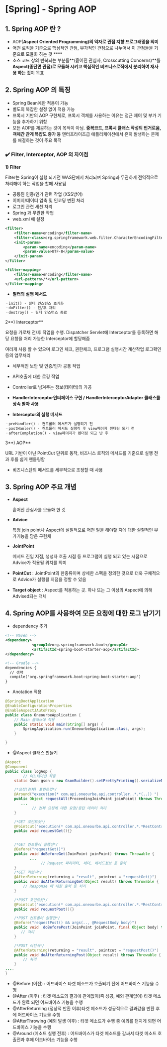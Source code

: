 # [Spring] - Spring AOP

## 1. Spring AOP 란 ?

- AOP(**Aspect Oriented Programming)의 약자로 관점 지향 프로그래밍을 의미**
- 어떤 로직을 기준으로 핵심적인 관점, 부가적인 관점으로 나누어서 이 관점들을 기준으로 모듈화 하는 것  ****
- 소스 코드 상의 반복되는 부분들**(흩어진 관심사, Crosscutting Concerns)**를  **Aspect(종단면 관점)로 모듈화 시키고 핵심적인 비즈니스로직에서 분리하여 재사용 하는 것**이 목표

## 2. Spring AOP 의 특징

- Spring Bean에만 적용이 가능
- 별도의 복잡한 설정 없이 적용 가능
- 프록시 기반의 AOP 구현체로, 프록시 객체를 사용하는 이유는 접근 제어 및 부가 기능을 추가하기 위함
- 모든 AOP를 제공하는 것이 목적이 아님. **중복코드, 프록시 클래스 작성의 번거로움, 객체간 관계 복잡도 증가 등** 엔터프라이즈급 애플리케이션에서 흔히 발생하는 문제를 해결하는 것이 주요 목적

### ✔️ Filter, Interceptor, AOP 의 차이점

**1) Filter**

Filter는 Spring이 실행 되기전 WAS단에서 처리되며 Spring과 무관하게 전역적으로 처리해야 하는 작업을 할때 사용됨
-  공통된 인증/인가 관련 작업 (XSS방어)
-  이미지/데이터 압축 및 인코딩 변환 처리
-  로그인 관련 세션 처리
-  Spring 과 무관한 작업
-  web.xml 에 설정

```xml
<filter>
    <filter-name>encoding</filter-name>
    <filter-class>org.springframework.web.filter.CharacterEncodingFilter</filter-class>
    <init-param>
        <param-name>encoding</param-name>
        <param-value>UTF-8</param-value>
    </init-param>
</filter>

<filter-mapping>
    <filter-name>encoding</filter-name>
    <url-pattern>/*</url-pattern>
</filter-mapping>
```

 - **필터의 실행 메서드**

```xml
ㆍinit() - 필터 인스턴스 초기화
ㆍdoFilter() - 전/후 처리
ㆍdestroy() - 필터 인스턴스 종료
```

2**) Interceptor**

요청을 가로채 전/후 작업을 수행. Dispatcher Servlet에 Interceptor를 등록하면 해당 요청을 처리 가능한 Interceptor에 할당해줌

여러개 사용 할 수 있으며 로그인 체크, 권한체크, 프로그램 실행시간 계산작업 로그확인 등의 업무처리

 - 세부적인 보안 및 인증/인가 공통 작업

 - API호출에 대한 로깅 작업 

 - Controller로 넘겨주는 정보(데이터)의 가공

 - **HandlerInterceptor인터페이스 구현 / HandlerInterceptorAdapter 클래스를 상속 받아 사용**

 - **Interceptor의 실행 메서드**

```xml
ㆍpreHandler() - 컨트롤러 메서드가 실행되기 전
ㆍpostHanler() - 컨트롤러 메서드 실행직 후 view페이지 렌더링 되기 전
ㆍafterCompletion() - view페이지가 렌더링 되고 난 후
```

3**) AOP**

URL 기반이 아닌 PointCut 단위로 동작, 비즈니스 로직의 메서드를 기준으로 실행 전과 후를 쉽게 핸들링함

 - 비즈니스단의 메서드를 세부적으로 조정할 때 사용

## 3. Spring AOP 주요 개념

- **Aspect**
    
    흩어진 관심사를 모듈화 한 것
    
- **Advice**
    
    특정 join point나 Aspect에 실질적으로 어떤 일을 해야할 지에 대한 실질적인 부가기능을 담은 구현체
    
- **JointPoint**
    
    메서드 진입 지점, 생성자 호출 시점 등 프로그램이 실행 되고 있는 시점으로 Advice가 적용될 위치를 의미
    
- **PointCut** : JointPoint의 한종류이며 상세한 스펙을 정의한 것으로 더욱 구체적으로 Advice가 실행될 지점을 정할 수 있음
- **Target object** : Aspect를 적용하는 곳. 하나 또는 그 이상의 Aspect에 의해 Advised되는 객체

## 4.  Spring AOP를 사용하여 모든 요청에 대한 로그 남기기

- dependency 추가

```xml
<!-- Maven -->
<dependency>
            <groupId>org.springframework.boot</groupId>
            <artifactId>spring-boot-starter-aop</artifactId>
</dependency>

<!-- Gradle -->
dependencies {
  // 생략
  compile('org.springframework.boot:spring-boot-starter-aop')
}
```

- Anotation 적용

```java
@SpringBootApplication
@EnableConfigurationProperties
@EnableAspectJAutoProxy
public class OneourbeApplication {
	// Main 클래스에 적용
	public static void main(String[] args) {
		SpringApplication.run(OneourbeApplication.class, args);
	}

}
```

- @Aspect 클래스 만들기

```java
@Aspect
@Component 
public class logAop {
		// 어노테이션 적용
    static Gson gson = new GsonBuilder().setPrettyPrinting().serializeNulls().create();

    /*요청(전체) 포인트컷*/
    @Around("execution(* com.api.oneourbe.api.controller..*.*(..)) ")
    public Object requestAll(ProceedingJoinPoint joinPoint) throws Throwable { //
       ...
			// 전체 요청에 대한 요청/응답 데이터 처리 
    }

    /*GET 포인트컷*/
    @Pointcut("execution(* com.api.oneourbe.api.controller.*.*RestController.*(..)) && @annotation(org.springframework.web.bind.annotation.GetMapping)")
    public void requestGet(){}
		

    /*GET 컨트롤러 실행전*/
    @Before("requestGet()")
    public void doBeforeGet(JoinPoint joinPoint) throws Throwable {
	       ...
				// Request 파라미터, 헤더, 메서드정보 등 출력
    }
    /*GET 리턴시*/
    @AfterReturning(returning = "result", pointcut = "requestGet()")
    public void doAfterReturningGet(Object result) throws Throwable {
        // Response 에 대한 출력 등 처리
    }

    /*POST 포인트컷*/
    @Pointcut("execution(* com.api.oneourbe.api.controller.*.*RestController.*(..)) && @annotation(org.springframework.web.bind.annotation.PostMapping)")
    public void requestPost(){}

    /*POST 컨트롤러 실행전*/
    @Before("requestPost() && args(.., @RequestBody body)")
    public void  doBeforePost(JoinPoint joinPoint, final Object body) throws Throwable {
       // 처리
    }

    /*POST 리턴시*/
    @AfterReturning(returning = "result", pointcut = "requestPost()")
    public void doAfterReturningPost(Object result) throws Throwable {
        // 처리
    }
....
}
```

- @Before (이전) : 어드바이스 타겟 메소드가 호출되기 전에 어드바이스 기능을 수행
- @After (이후) : 타겟 메소드의 결과에 관계없이(즉 성공, 예외 관계없이) 타겟 메소드가 완료 되면 어드바이스 기능을 수행
- @AfterReturning (정상적 반환 이후)타겟 메소드가 성공적으로 결과값을 반환 후에 어드바이스 기능을 수행
- @AfterThrowing (예외 발생 이후) : 타겟 메소드가 수행 중 예외를 던지게 되면 어드바이스 기능을 수행
- @Around (메소드 실행 전후) : 어드바이스가 타겟 메소드를 감싸서 타겟 메소드 호출전과 후에 어드바이스 기능을 수행